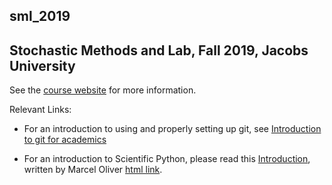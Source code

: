 ## sml_2019 ##

## Stochastic Methods and Lab, Fall 2019, Jacobs University ##

See the [course website](http://math.jacobs-university.de/petrat/teaching/2019_fall_stochastic_methods/) for more information.

Relevant Links:

* For an introduction to using and properly setting up git, see [Introduction to git for academics](https://bitbucket.org/marcel_oliver/git_for_academics/)

* For an introduction to Scientific Python, please read this [Introduction](http://math.jacobs-university.de/oliver/teaching/scipy-intro/scipy-intro.pdf), written by Marcel Oliver [html link](http://math.jacobs-university.de/oliver/teaching/scipy-intro/scipy-intro/index.html).
